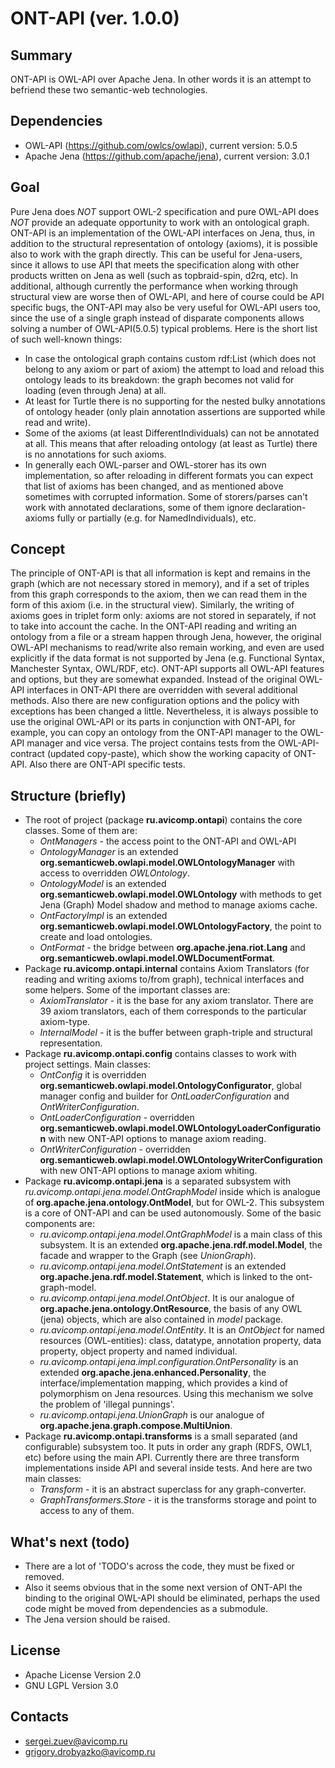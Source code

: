 # ONT-API (ver. 1.0.0)

## Summary
ONT-API is OWL-API over Apache Jena.
In other words it is an attempt to befriend these two semantic-web technologies.
 
## Dependencies
- OWL-API (https://github.com/owlcs/owlapi), current version: 5.0.5
- Apache Jena (https://github.com/apache/jena), current version: 3.0.1

## Goal
Pure Jena does _NOT_ support OWL-2 specification and pure OWL-API does _NOT_ provide an adequate opportunity to work with an ontological graph.
ONT-API is an implementation of the OWL-API interfaces on Jena, thus, in addition to the structural representation of ontology (axioms), 
it is possible also to work with the graph directly.
This can be useful for Jena-users, since it allows to use API that meets the specification along with other products 
written on Jena as well (such as topbraid-spin, d2rq, etc).
In additional, although currently the performance when working through structural view are worse then of OWL-API, 
and here of course could be API specific bugs, the ONT-API may also be very useful for OWL-API users too, 
since the use of a single graph instead of disparate components allows solving a number of OWL-API(5.0.5) typical problems. 
Here is the short list of such well-known things:
- In case the ontological graph contains custom rdf:List (which does not belong to any axiom or part of axiom) the attempt to load and reload 
this ontology leads to its breakdown: the graph becomes not valid for loading (even through Jena) at all.
- At least for Turtle there is no supporting for the nested bulky annotations of ontology header (only plain annotation assertions are supported while read and write).
- Some of the axioms (at least DifferentIndividuals) can not be annotated at all. 
This means that after reloading ontology (at least as Turtle) there is no annotations for such axioms.
- In generally each OWL-parser and OWL-storer has its own implementation, 
so after reloading in different formats you can expect that list of axioms has been changed, and as mentioned above sometimes with corrupted information. 
Some of storers/parses can't work with annotated declarations, some of them ignore declaration-axioms fully or partially (e.g. for NamedIndividuals), etc.

## Concept
The principle of ONT-API is that all information is kept and remains in the graph (which are not necessary stored in memory), 
and if a set of triples from this graph corresponds to the axiom, then we can read them in the form of this axiom (i.e. in the structural view). 
Similarly, the writing of axioms goes in triplet form only: axioms are not stored in separately, if not to take into account the cache.
In the ONT-API reading and writing an ontology from a file or a stream happen through Jena,
however, the original OWL-API mechanisms to read/write also remain working, 
and even are used explicitly if the data format is not supported by Jena (e.g. Functional Syntax, Manchester Syntax, OWL/RDF, etc).
ONT-API supports all OWL-API features and options, but they are somewhat expanded. 
Instead of the original OWL-API interfaces in ONT-API there are overridden with several additional methods.
Also there are new configuration options and the policy with exceptions has been changed a little.
Nevertheless, it is always possible to use the original OWL-API or its parts in conjunction with ONT-API, 
for example, you can copy an ontology from the ONT-API manager to the OWL-API manager and vice versa.
The project contains tests from the OWL-API-contract (updated copy-paste), which show the working capacity of ONT-API. 
Also there are ONT-API specific tests.

## Structure (briefly)
* The root of project (package __ru.avicomp.ontapi__) contains the core classes. Some of them are:  
    * _OntManagers_  - the access point to the ONT-API and OWL-API
    * _OntologyManager_ is an extended __org.semanticweb.owlapi.model.OWLOntologyManager__ with access to overridden _OWLOntology_. 
    * _OntologyModel_ is an extended __org.semanticweb.owlapi.model.OWLOntology__ with methods to get Jena (Graph) Model shadow and method to manage axioms cache.
    * _OntFactoryImpl_ is an extended __org.semanticweb.owlapi.model.OWLOntologyFactory__, the point to create and load ontologies.
    * _OntFormat_ - the bridge between __org.apache.jena.riot.Lang__ and __org.semanticweb.owlapi.model.OWLDocumentFormat__.
* Package __ru.avicomp.ontapi.internal__ contains Axiom Translators (for reading and writing axioms to/from graph), technical interfaces and some helpers. Some of the important classes are:
    * _AxiomTranslator_ - it is the base for any axiom translator. There are 39 axiom translators, each of them corresponds to the particular axiom-type.
    * _InternalModel_  - it is the buffer between graph-triple and structural representation.
* Package __ru.avicomp.ontapi.config__ contains classes to work with project settings. Main classes:
    * _OntConfig_ it is overridden  __org.semanticweb.owlapi.model.OntologyConfigurator__, global manager config and builder 
for _OntLoaderConfiguration_ and _OntWriterConfiguration_.
    * _OntLoaderConfiguration_ - overridden __org.semanticweb.owlapi.model.OWLOntologyLoaderConfiguration__ with new ONT-API options to manage axiom reading.
    * _OntWriterConfiguration_ - overridden __org.semanticweb.owlapi.model.OWLOntologyWriterConfiguration__ with new ONT-API options to manage axiom whiting.
* Package __ru.avicomp.ontapi.jena__ is a separated subsystem with _ru.avicomp.ontapi.jena.model.OntGraphModel_ inside which 
is analogue of __org.apache.jena.ontology.OntModel__, but for OWL-2. This subsystem is a core of ONT-API and can be used autonomously. 
Some of the basic components are:
    * _ru.avicomp.ontapi.jena.model.OntGraphModel_ is a main class of this subsystem. It is an extended __org.apache.jena.rdf.model.Model__, the facade and wrapper to the Graph (see _UnionGraph_).
    * _ru.avicomp.ontapi.jena.model.OntStatement_ is an extended __org.apache.jena.rdf.model.Statement__, which is linked to the ont-graph-model. 
    * _ru.avicomp.ontapi.jena.model.OntObject_. It is our analogue of __org.apache.jena.ontology.OntResource__, 
    the basis of any OWL (jena) objects, which are also contained in _model_ package.
    * _ru.avicomp.ontapi.jena.model.OntEntity_. It is an _OntObject_ for named resources (OWL-entities): class, datatype, 
    annotation property, data property, object property and named individual.
    * _ru.avicomp.ontapi.jena.impl.configuration.OntPersonality_ is an extended __org.apache.jena.enhanced.Personality__, 
    the interface/implementation mapping, which provides a kind of polymorphism on Jena resources. Using this mechanism we solve the problem of 'illegal punnings'.
    * _ru.avicomp.ontapi.jena.UnionGraph_ is our analogue of __org.apache.jena.graph.compose.MultiUnion__.
* Package __ru.avicomp.ontapi.transforms__ is a small separated (and configurable) subsystem too. 
It puts in order any graph (RDFS, OWL1, etc) before using the main API. Currently there are three transform implementations inside API and several inside tests. 
And here are two main classes:
    * _Transform_ - it is an abstract superclass for any graph-converter. 
    * _GraphTransformers.Store_ - it is the transforms storage and point to access to any of them.

## What's next (todo)
* There are a lot of 'TODO's across the code, they must be fixed or removed.
* Also it seems obvious that in the some next version of ONT-API the binding to the original OWL-API should be eliminated, 
perhaps the used code might be moved from dependencies as a submodule. 
* The Jena version should be raised.

## License
* Apache License Version 2.0
* GNU LGPL Version 3.0

## Contacts
* sergei.zuev@avicomp.ru
* grigory.drobyazko@avicomp.ru
